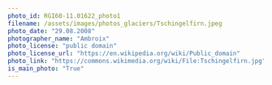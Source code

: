 ```yaml
---
photo_id: RGI60-11.01622_photo1
filename: /assets/images/photos_glaciers/Tschingelfirn.jpeg
photo_date: "29.08.2008"
photographer_name: "Ambroix"
photo_license: "public domain"
photo_license_url: "https://en.wikipedia.org/wiki/Public_domain"
photo_link: "https://commons.wikimedia.org/wiki/File:Tschingelfirn.jpg"
is_main_photo: "True"
---
```

